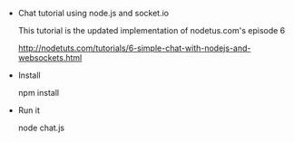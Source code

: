 
- Chat tutorial using node.js and socket.io

  This tutorial is the updated implementation of nodetus.com's episode 6 

  http://nodetuts.com/tutorials/6-simple-chat-with-nodejs-and-websockets.html

- Install

  npm install
  
- Run it

  node chat.js